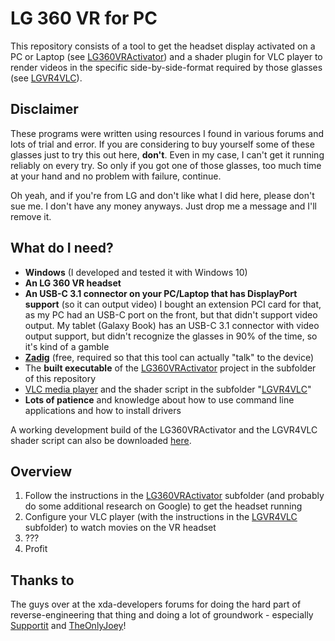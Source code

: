 # LG 360 VR for PC

This repository consists of a tool to get the headset display activated on a PC or Laptop (see [LG360VRActivator](LG360VRActivator)) and a shader plugin for VLC player to render videos in the specific side-by-side-format required by those glasses (see [LGVR4VLC](LGVR4VLC)).

## Disclaimer

These programs were written using resources I found in various forums and lots of trial and error. If you are considering to buy yourself some of these glasses just to try this out here, **don't**. Even in my case, I can't get it running reliably on every try. So only if you got one of those glasses, too much time at your hand and no problem with failure, continue.

Oh yeah, and if you're from LG and don't like what I did here, please don't sue me. I don't have any money anyways. Just drop me a message and I'll remove it.

## What do I need?

- **Windows** (I developed and tested it with Windows 10)
- **An LG 360 VR headset**
- **An USB-C 3.1 connector on your PC/Laptop that has DisplayPort support** (so it can output video)
  I bought an extension PCI card for that, as my PC had an USB-C port on the front, but that didn't support video output. My tablet (Galaxy Book) has an USB-C 3.1 connector with video output support, but didn't recognize the glasses in 90% of the time, so it's kind of a gamble
- **[Zadig](https://zadig.akeo.ie/)** (free, required so that this tool can actually "talk" to the device)
- The **built executable** of the [LG360VRActivator](LG360VRActivator) project in the subfolder of this repository
- [VLC media player](https://www.videolan.org/) and the shader script in the subfolder "[LGVR4VLC](LGVR4VLC)"
- **Lots of patience** and knowledge about how to use command line applications and how to install drivers

A working development build of the LG360VRActivator and the LGVR4VLC shader script can also be downloaded [here](https://github.com/bauermaximilian/LG-360-VR-for-PC/releases/download/0.0.1/LG-360-VR-for-PC_DevBuild_2020-07-28.zip).

## Overview

1. Follow the instructions in the [LG360VRActivator](LG360VRActivator) subfolder (and probably do some additional research on Google) to get the headset running
2. Configure your VLC player (with the instructions in the [LGVR4VLC](LGVR4VLC) subfolder) to watch movies on the VR headset
3. ???
4. Profit

## Thanks to

The guys over at the xda-developers forums for doing the hard part of reverse-engineering that thing and doing a lot of groundwork - especially [Supportit](https://forum.xda-developers.com/member.php?u=9090171) and [TheOnlyJoey](https://forum.xda-developers.com/member.php?u=5288169)! 
